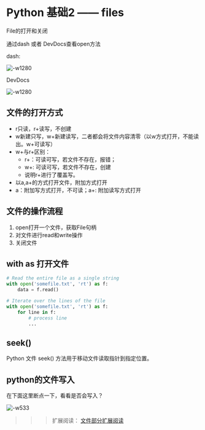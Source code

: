 # Python 基础2 —— files 

File的打开和关闭

通过dash 或者 DevDocs查看open方法

dash:

![-w1280](http://ossp.pengjunjie.com/mweb/15600703236357.jpg)

DevDocs

![-w1280](http://ossp.pengjunjie.com/mweb/15600703454903.jpg)


## 文件的打开方式

* r只读，r+读写，不创建
* w新建只写，w+新建读写，二者都会将文件内容清零（以w方式打开，不能读出。w+可读写）
* w+与r+区别：
    * r+：可读可写，若文件不存在，报错；
    * w+: 可读可写，若文件不存在，创建
    * 说明r+进行了覆盖写。
* 以a,a+的方式打开文件，附加方式打开
* a：附加写方式打开，不可读；a+: 附加读写方式打开

## 文件的操作流程

1. open打开一个文件，获取File句柄
2. 对文件进行read和write操作
3. 关闭文件

## with as 打开文件

```py
# Read the entire file as a single string
with open('somefile.txt', 'rt') as f:
    data = f.read()

# Iterate over the lines of the file
with open('somefile.txt', 'rt') as f:
    for line in f:
        # process line
        ...
```

## seek()

Python 文件 seek() 方法用于移动文件读取指针到指定位置。

## python的文件写入

在下面这里断点一下，看看是否会写入？

![-w533](http://ossp.pengjunjie.com/mweb/15603098999016.jpg)


>>>扩展阅读：
>>>[文件部分扩展阅读](https://python3-cookbook.readthedocs.io/zh_CN/latest/chapters/p05_files_and_io.html)

